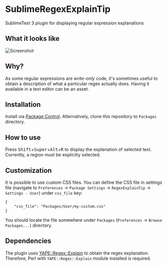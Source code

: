 # SublimeRegexExplainTip
SublimeText 3 plugin for displaying regular expression explanations

## What it looks like

![Screenshot](https://raw.githubusercontent.com/rubikonx9/SublimeRegexExplainTip/master/screenshots/1.PNG)

## Why?

As some regular expressions are *write-only* code, it's sometimes useful to obtain a description of what a particular regex actually does.
Having it available in a text editor can be an asset.

## Installation

Install via [Package Control](https://packagecontrol.io/).
Alternatively, clone this repository to `Packages` directory.

## How to use

Press <kbd>Shift</kbd>+<kbd>Super</kbd>+<kbd>Alt</kbd>+<kbd>R</kbd> to display the explanation of selected text.
Currently, a region must be explicitly selected.

## Customization

It is possible to use custom CSS files. You can define the CSS file in settings file (navigate to `Preferences` -> `Package Settings` -> `RegexExplainTip` -> `Settings - User`) under `css_file` key:

```
{
    "css_file": "Packages/User/my-custom.css"
}
```

You should locate the file somewhere under `Packages` (`Preferences` -> `Browse Packages...`) directory.

## Dependencies

The plugin uses [YAPE::Regex::Explain](http://search.cpan.org/dist/YAPE-Regex-Explain/Explain.pm) to obtain the regex explanation.
Therefore, Perl with `YAPE::Regex::Explain` module installed is required.
